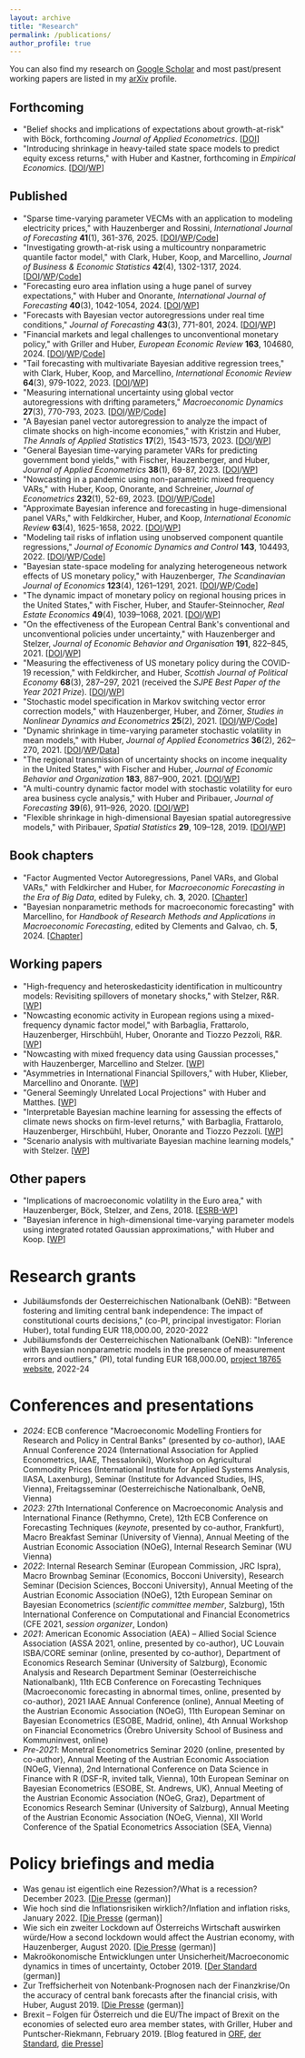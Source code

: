 ```yaml
---
layout: archive
title: "Research"
permalink: /publications/
author_profile: true
---
```


You can also find my research on <a href="https://scholar.google.at/citations?user=ymlNJ_UAAAAJ&hl=en">Google Scholar</a> and most past/present working papers are listed in my <a href="https://arxiv.org/a/pfarrhofer_m_1.html">arXiv</a> profile.

## Forthcoming
* "Belief shocks and implications of expectations about growth-at-risk" with Böck, forthcoming _Journal of Applied Econometrics_. [[DOI](https://doi.org/10.1002/jae.3117)]
* "Introducing shrinkage in heavy-tailed state space models to predict equity excess returns," with Huber and Kastner, forthcoming in _Empirical Economics_. [[DOI](https://doi.org/10.1007/s00181-023-02437-3)/[WP](https://arxiv.org/abs/1805.12217)]

## Published
* "Sparse time-varying parameter VECMs with an application to modeling electricity prices," with Hauzenberger and Rossini, _International Journal of Forecasting_ **41**(1), 361-376, 2025. [[DOI](https://doi.org/10.1016/j.ijforecast.2024.09.001)/[WP](https://arxiv.org/abs/2011.04577)/[Code](https://github.com/nhauzenb/tvpvecm)]
* "Investigating growth-at-risk using a multicountry nonparametric quantile factor model," with Clark, Huber, Koop, and Marcellino, _Journal of Business & Economic Statistics_ **42**(4), 1302-1317, 2024. [[DOI](https://doi.org/10.1080/07350015.2024.2310020)/[WP](https://arxiv.org/abs/2110.03411)/[Code](https://github.com/mpfarrho/qf-bart)]
* "Forecasting euro area inflation using a huge panel of survey expectations," with Huber and Onorante, _International Journal of Forecasting_ **40**(3), 1042-1054, 2024. [[DOI](https://doi.org/10.1016/j.ijforecast.2023.09.003)/[WP](https://arxiv.org/abs/2207.12225)]
* "Forecasts with Bayesian vector autoregressions under real time conditions," _Journal of Forecasting_ **43**(3), 771-801, 2024. [[DOI](https://doi.org/10.1002/for.3055)/[WP](https://arxiv.org/abs/2004.04984)]
* "Financial markets and legal challenges to unconventional monetary policy," with Griller and Huber, _European Economic Review_ **163**, 104680, 2024. [[DOI](https://doi.org/10.1016/j.euroecorev.2024.104680)/[WP](https://arxiv.org/abs/2202.12695)/[Code](https://github.com/mpfarrho/idhet-mix)]
* "Tail forecasting with multivariate Bayesian additive regression trees," with Clark, Huber, Koop, and Marcellino, _International Economic Review_ **64**(3), 979-1022, 2023. [[DOI](https://onlinelibrary.wiley.com/doi/10.1111/iere.12619)/[WP](https://papers.ssrn.com/sol3/papers.cfm?abstract_id=3809866)]
* "Measuring international uncertainty using global vector autoregressions with drifting parameters," _Macroeconomic Dynamics_ **27**(3), 770-793, 2023.
  [[DOI](https://doi.org/10.1017/S1365100521000663)/[WP](https://arxiv.org/abs/1908.06325)/[Code](https://github.com/mpfarrho/tvp-gvar-fsvm)]
* "A Bayesian panel vector autoregression to analyze the impact of climate shocks on high-income economies," with Kristzin and Huber, _The Annals of Applied Statistics_ **17**(2), 1543-1573, 2023. [[DOI](http://dx.doi.org/10.1214/22-AOAS1681)/[WP](https://arxiv.org/abs/1804.01554)]
* "General Bayesian time-varying parameter VARs for predicting government bond yields," with Fischer, Hauzenberger, and Huber, _Journal of Applied Econometrics_ **38**(1), 69-87, 2023. [[DOI](https://doi.org/10.1002/jae.2936)/[WP](https://arxiv.org/abs/2102.13393)]
* "Nowcasting in a pandemic using non-parametric mixed frequency VARs," with Huber, Koop, Onorante, and Schreiner, _Journal of Econometrics_ **232**(1), 52-69, 2023. [[DOI](https://doi.org/10.1016/j.jeconom.2020.11.006)/[WP](https://arxiv.org/abs/2008.12706)/[Code](https://github.com/mpfarrho/mf-bavart)]
* "Approximate Bayesian inference and forecasting in huge-dimensional panel VARs," with Feldkircher, Huber, and Koop, _International Economic Review_ **63**(4), 1625-1658, 2022. [[DOI](https://doi.org/10.1111/iere.12577)/[WP](https://arxiv.org/abs/2103.04944)]
* "Modeling tail risks of inflation using unobserved component quantile regressions," _Journal of Economic Dynamics and Control_ **143**, 104493, 2022. [[DOI](https://www.sciencedirect.com/science/article/abs/pii/S016518892200197X)/[WP](https://arxiv.org/abs/2103.03632)/[Code](https://github.com/mpfarrho/tvp-qr)]
* "Bayesian state-space modeling for analyzing heterogeneous network effects of US monetary policy," with Hauzenberger, _The Scandinavian Journal of Economics_ **123**(4), 1261–1291, 2021. [[DOI](https://doi.org/10.1111/sjoe.12436)/[WP](https://arxiv.org/abs/1911.06206)/[Code](https://github.com/mpfarrho/tvp-network-panel)]
* "The dynamic impact of monetary policy on regional housing prices in the United States," with Fischer, Huber, and Staufer-Steinnocher, _Real Estate Economics_ **49**(4), 1039–1068, 2021. [[DOI](https://doi.org/10.1111/1540-6229.12274)/[WP](https://arxiv.org/abs/1802.05870)]
* "On the effectiveness of the European Central Bank's conventional and unconventional policies under uncertainty," with Hauzenberger and Stelzer, _Journal of Economic Behavior and Organisation_ **191**, 822–845, 2021. [[DOI](https://doi.org/10.1016/j.jebo.2021.09.041)/[WP](https://arxiv.org/abs/2011.14424)]
* "Measuring the effectiveness of US monetary policy during the COVID-19 recession," with Feldkircher, and Huber, _Scottish Journal of Political Economy_ **68**(3), 287–297, 2021 (received the _SJPE Best Paper of the Year 2021 Prize_). [[DOI](https://doi.org/10.1111/sjpe.12275)/[WP](https://arxiv.org/abs/2007.15419)]
* "Stochastic model specification in Markov switching vector error correction models," with Hauzenberger, Huber, and Zörner, _Studies in Nonlinear Dynamics and Econometrics_ **25**(2), 2021. [[DOI](https://doi.org/10.1515/snde-2018-0069)/[WP](https://arxiv.org/abs/1807.00529)/[Code](https://www.dropbox.com/s/rk16vrnsesqtfz6/HHO2020.zip?dl=0)]
* "Dynamic shrinkage in time-varying parameter stochastic volatility in mean models," with Huber, _Journal of Applied Econometrics_ **36**(2), 262–270, 2021. [[DOI](https://doi.org/10.1002/jae.2804)/[WP](https://arxiv.org/abs/2005.06851)/[Data](http://qed.econ.queensu.ca/jae/datasets/huber005/)]
* "The regional transmission of uncertainty shocks on income inequality in the United States," with Fischer and Huber, _Journal of Economic Behavior and Organization_ **183**, 887–900, 2021. [[DOI](https://doi.org/10.1016/j.jebo.2019.03.004)/[WP](https://arxiv.org/abs/1806.08278)]
* "A multi-country dynamic factor model with stochastic volatility for euro area business cycle analysis," with Huber and Piribauer, _Journal of Forecasting_ **39**(6), 911–926, 2020. [[DOI](https://doi.org/10.1002/for.2667)/[WP](https://arxiv.org/abs/2001.03935)]
* "Flexible shrinkage in high-dimensional Bayesian spatial autoregressive models," with Piribauer, _Spatial Statistics_ **29**, 109–128, 2019. [[DOI](https://doi.org/10.1016/j.spasta.2018.10.004)/[WP](https://arxiv.org/abs/1805.10822)]

## Book chapters
* "Factor Augmented Vector Autoregressions, Panel VARs, and Global VARs," with Feldkircher and Huber, for _Macroeconomic Forecasting in the Era of Big Data_, edited by Fuleky, ch. **3**, 2020. [[Chapter](https://link.springer.com/chapter/10.1007/978-3-030-31150-6_3)]
* "Bayesian nonparametric methods for macroeconomic forecasting" with Marcellino, for _Handbook of Research Methods and Applications in Macroeconomic Forecasting_, edited by Clements and Galvao, ch. **5**, 2024. [[Chapter](https://doi.org/10.4337/9781035310050.00009)]

## Working papers 
* "High-frequency and heteroskedasticity identification in multicountry models: Revisiting spillovers of monetary shocks," with Stelzer, R&R. [[WP](https://arxiv.org/abs/1912.03158)]
* "Nowcasting economic activity in European regions using a mixed-frequency dynamic factor model," with Barbaglia, Frattarolo, Hauzenberger, Hirschbühl, Huber, Onorante and Tiozzo Pezzoli, R&R. [[WP](https://arxiv.org/abs/2401.10054)]
* "Nowcasting with mixed frequency data using Gaussian processes," with Hauzenberger, Marcellino and Stelzer. [[WP](https://arxiv.org/abs/2402.10574)]
* "Asymmetries in International Financial Spillovers," with Huber, Klieber, Marcellino and Onorante. [[WP](https://arxiv.org/abs/2410.16214)]
* "General Seemingly Unrelated Local Projections" with Huber and Matthes. [[WP](http://arxiv.org/abs/2410.17105)]
* "Interpretable Bayesian machine learning for assessing the effects of climate news shocks on firm-level returns," with Barbaglia, Frattarolo, Hauzenberger, Hirschbühl, Huber, Onorante and Tiozzo Pezzoli. [[WP](http://ssrn.com/abstract=5133162)]
* "Scenario analysis with multivariate Bayesian machine learning models," with Stelzer. [[WP](https://arxiv.org/abs/2502.08440)]

## Other papers
* "Implications of macroeconomic volatility in the Euro area," with Hauzenberger, Böck, Stelzer, and Zens, 2018. [[ESRB-WP](https://www.esrb.europa.eu/pub/pdf/wp/esrb.wp80.en.pdf?3d22daf2cf5665f0c8314cca792924a1)]
* "Bayesian inference in high-dimensional time-varying parameter models using integrated rotated Gaussian approximations," with Huber and Koop. [[WP](https://arxiv.org/abs/2002.10274)]

# Research grants
* Jubiläumsfonds der Oesterreichischen Nationalbank (OeNB): "Between fostering and limiting central bank independence: The impact of constitutional courts decisions," (co-PI, principal investigator: Florian Huber), total funding EUR 118,000.00, 2020-2022
* Jubiläumsfonds der Oesterreichischen Nationalbank (OeNB): "Inference with Bayesian nonparametric models in the presence of measurement errors and outliers," (PI), total funding EUR 168,000.00, [project 18765 website](https://mpfarrho.github.io/project18765), 2022-24

# Conferences and presentations
* _2024_: ECB conference "Macroeconomic Modelling Frontiers for Research and Policy in Central Banks" (presented by co-author), IAAE Annual Conference 2024 (International Association for Applied Econometrics, IAAE, Thessaloniki), Workshop on Agricultural Commodity Prices (International Institute for Applied Systems Analysis, IIASA, Laxenburg), Seminar (Institute for Advanced Studies, IHS, Vienna), Freitagsseminar (Oesterreichische Nationalbank, OeNB, Vienna)
* _2023_: 27th International Conference on Macroeconomic Analysis and International Finance (Rethymno, Crete), 12th ECB Conference on Forecasting Techniques (_keynote_, presented by co-author, Frankfurt), Macro Breakfast Seminar (University of Vienna), Annual Meeting of the Austrian Economic Association (NOeG), Internal Research Seminar (WU Vienna)
* _2022_: Internal Research Seminar (European Commission, JRC Ispra), Macro Brownbag Seminar (Economics, Bocconi University), Research Seminar (Decision Sciences, Bocconi University), Annual Meeting of the Austrian Economic Association (NOeG), 12th European Seminar on Bayesian Econometrics (_scientific committee member_, Salzburg), 15th International Conference on Computational and Financial Econometrics (CFE 2021, _session organizer_, London)
* _2021_: American Economic Association (AEA) – Allied Social Science Association (ASSA 2021, online, presented by co-author), UC Louvain ISBA/CORE seminar (online, presented by co-author), Department of Economics Research Seminar (University of Salzburg), Economic Analysis and Research Department Seminar (Oesterreichische Nationalbank), 11th ECB Conference on Forecasting Techniques (Macroeconomic forecasting in abnormal times, online, presented by co-author), 2021 IAAE Annual Conference (online), Annual Meeting of the Austrian Economic Association (NOeG), 11th European Seminar on Bayesian Econometrics (ESOBE, Madrid, online), 4th Annual Workshop on Financial Econometrics (Örebro University School of Business and Kommuninvest, online)
* _Pre-2021_: Monetral Econometrics Seminar 2020 (online, presented by co-author), Annual Meeting of the Austrian Economic Association (NOeG, Vienna), 2nd International Conference on Data Science in Finance with R (DSF-R, invited talk, Vienna), 10th European Seminar on Bayesian Econometrics (ESOBE, St. Andrews, UK), Annual Meeting of the Austrian Economic Association (NOeG, Graz), Department of Economics Research Seminar (University of Salzburg), Annual Meeting of the Austrian Economic Association (NOeG, Vienna), XII World Conference of the Spatial Econometrics Association (SEA, Vienna)

# Policy briefings and media
* Was genau ist eigentlich eine Rezession?/What is a recession? December 2023. [[Die Presse](https://www.diepresse.com/17912518/was-genau-ist-eigentlich-eine-rezession) (german)]
* Wie hoch sind die Inflationsrisiken wirklich?/Inflation and inflation risks, January 2022. [[Die Presse](https://www.diepresse.com/6091216/wie-hoch-sind-die-inflationsrisiken-wirklich) (german)]
* Wie sich ein zweiter Lockdown auf Österreichs Wirtschaft auswirken würde/How a second lockdown would affect the Austrian economy, with Hauzenberger, August 2020. [[Die Presse](https://www.diepresse.com/5847063/wie-sich-ein-zweiter-lockdown-auf-oesterreichs-wirtschaft-auswirken-wuerde) (german)]
* Makroökonomische Entwicklungen unter Unsicherheit/Macroeconomic dynamics in times of uncertainty, October 2019. [[Der Standard](https://www.derstandard.at/story/2000109264301/makrooekonomische-entwicklungen-unter-unsicherheit) (german)]
* Zur Treffsicherheit von Notenbank-Prognosen nach der Finanzkrise/On the accuracy of central bank forecasts after the financial crisis, with Huber, August 2019. [[Die Presse](https://www.diepresse.com/5668295/zur-treffsicherheit-von-notenbank-prognosen-nach-der-finanzkrise) (german)]
* Brexit – Folgen für Österreich und die EU/The impact of Brexit on the economies of selected euro area member states, with Griller, Huber and Puntscher-Riekmann, February 2019. [Blog featured in [ORF](https://orf.at/stories/3111231/), [der Standard](https://www.derstandard.at/story/2000097900545/forscher-warnen-vor-schwerwiegenden-folgen-eines-brexit), [die Presse](https://www.diepresse.com/5580178/brexit-studie-verflochtene-wirtschaft-reagiert-sensibel)]
